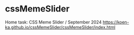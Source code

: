 # cssMemeSlider
Home task: CSS Meme Slider / September 2024
https://koen-ka.github.io/cssMemeSlider/cssMemeSlider/index.html